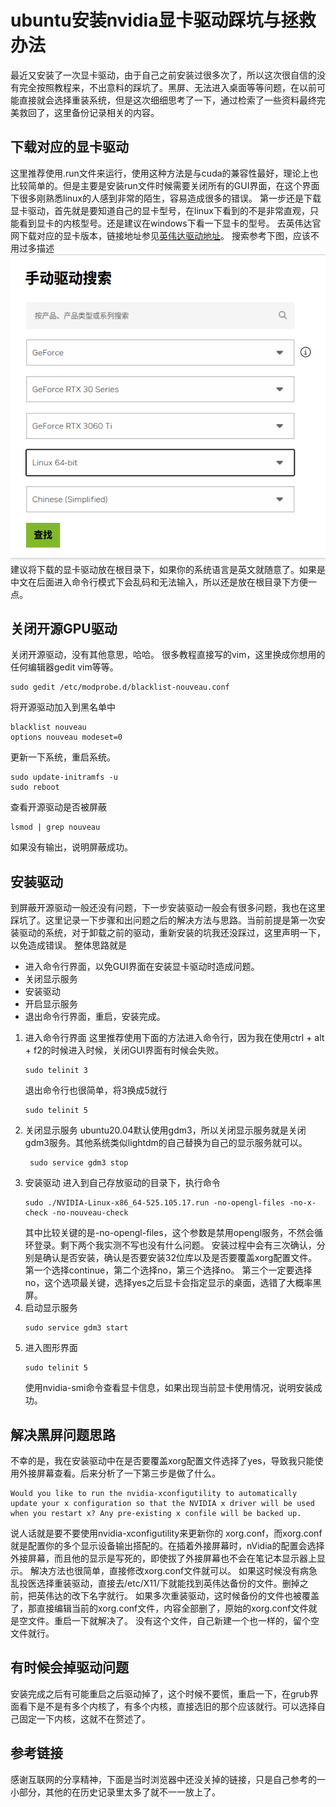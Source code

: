 # ubuntu安装nvidia显卡驱动踩坑与拯救办法
最近又安装了一次显卡驱动，由于自己之前安装过很多次了，所以这次很自信的没有完全按照教程来，不出意料的踩坑了。黑屏、无法进入桌面等等问题，在以前可能直接就会选择重装系统，但是这次细细思考了一下，通过检索了一些资料最终完美救回了，这里备份记录相关的内容。
## 下载对应的显卡驱动
这里推荐使用.run文件来运行，使用这种方法是与cuda的兼容性最好，理论上也比较简单的。但是主要是安装run文件时候需要关闭所有的GUI界面，在这个界面下很多刚熟悉linux的人感到非常的陌生，容易造成很多的错误。
第一步还是下载显卡驱动，首先就是要知道自己的显卡型号，在linux下看到的不是非常直观，只能看到显卡的内核型号。还是建议在windows下看一下显卡的型号。
去英伟达官网下载对应的显卡版本，链接地址参见[英伟达驱动地址](https://www.nvidia.cn/drivers/lookup/)。
搜索参考下图，应该不用过多描述
![alt text](images/image.png)
建议将下载的显卡驱动放在根目录下，如果你的系统语言是英文就随意了。如果是中文在后面进入命令行模式下会乱码和无法输入，所以还是放在根目录下方便一点。
## 关闭开源GPU驱动
关闭开源驱动，没有其他意思，哈哈。
很多教程直接写的vim，这里换成你想用的任何编辑器gedit vim等等。
```shell
sudo gedit /etc/modprobe.d/blacklist-nouveau.conf
```
将开源驱动加入到黑名单中
```
blacklist nouveau
options nouveau modeset=0
```
更新一下系统，重启系统。
```shell
sudo update-initramfs -u
sudo reboot
```
查看开源驱动是否被屏蔽
```shell
lsmod | grep nouveau
```
如果没有输出，说明屏蔽成功。
## 安装驱动
到屏蔽开源驱动一般还没有问题，下一步安装驱动一般会有很多问题，我也在这里踩坑了。这里记录一下步骤和出问题之后的解决方法与思路。当前前提是第一次安装驱动的系统，对于卸载之前的驱动，重新安装的坑我还没踩过，这里声明一下，以免造成错误。
整体思路就是
- 进入命令行界面，以免GUI界面在安装显卡驱动时造成问题。
- 关闭显示服务
- 安装驱动
- 开启显示服务
- 退出命令行界面，重启，安装完成。
1. 进入命令行界面
   这里推荐使用下面的方法进入命令行，因为我在使用ctrl + alt + f2的时候进入时候，关闭GUI界面有时候会失败。
   ```shell
   sudo telinit 3
   ```
   退出命令行也很简单，将3换成5就行
   ```shell
   sudo telinit 5
   ```
2. 关闭显示服务
   ubuntu20.04默认使用gdm3，所以关闭显示服务就是关闭gdm3服务。其他系统类似lightdm的自己替换为自己的显示服务就可以。
   ```shell
    sudo service gdm3 stop
   ```
3. 安装驱动
   进入到自己存放驱动的目录下，执行命令
    ```shell
    sudo ./NVIDIA-Linux-x86_64-525.105.17.run -no-opengl-files -no-x-check -no-nouveau-check
    ```
    其中比较关键的是-no-opengl-files，这个参数是禁用opengl服务，不然会循环登录。剩下两个我实测不写也没有什么问题。
    安装过程中会有三次确认，分别是确认是否安装，确认是否要安装32位库以及是否要覆盖xorg配置文件。
    第一个选择continue，第二个选择no，第三个选择no。
    第三个一定要选择no，这个选项最关键，选择yes之后显卡会指定显示的桌面，选错了大概率黑屏。
4. 启动显示服务
      ```shell
    sudo service gdm3 start
   ```
5. 进入图形界面
      ```shell
    sudo telinit 5
   ```
   使用nvidia-smi命令查看显卡信息，如果出现当前显卡使用情况，说明安装成功。

## 解决黑屏问题思路
不幸的是，我在安装驱动中在是否要覆盖xorg配置文件选择了yes，导致我只能使用外接屏幕查看。后来分析了一下第三步是做了什么。
```
Would you like to run the nvidia-xconfigutility to automatically update your x configuration so that the NVIDIA x driver will be used when you restart x? Any pre-existing x confile will be backed up.
```
说人话就是要不要使用nvidia-xconfigutility来更新你的 xorg.conf，而xorg.conf就是配置你的多个显示设备输出搭配的。在插着外接屏幕时，nVidia的配置会选择外接屏幕，而且他的显示是写死的，即使拔了外接屏幕也不会在笔记本显示器上显示。
解决方法也很简单，直接修改xorg.conf文件就可以。
如果这时候没有病急乱投医选择重装驱动，直接去/etc/X11/下就能找到英伟达备份的文件。删掉之前，把英伟达的改下名字就行。
如果多次重装驱动，这时候备份的文件也被覆盖了，那直接编辑当前的xorg.conf文件，内容全部删了，原始的xorg.conf文件就是空文件。重启一下就解决了。
没有这个文件，自己新建一个也一样的，留个空文件就行。
## 有时候会掉驱动问题
安装完成之后有可能重启之后驱动掉了，这个时候不要慌，重启一下，在grub界面看下是不是有多个内核了，有多个内核，直接选旧的那个应该就行。可以选择自己固定一下内核，这就不在赘述了。
## 参考链接
感谢互联网的分享精神，下面是当时浏览器中还没关掉的链接，只是自己参考的一小部分，其他的在历史记录里太多了就不一一放上了。
[](https://blog.csdn.net/youduba7/article/details/128094633)
[](https://blog.csdn.net/seaship/article/details/86233325?fromshare=blogdetail&sharetype=blogdetail&sharerId=86233325&sharerefer=PC&sharesource=qq_43293480&sharefrom=from_link)
[](https://blog.csdn.net/ChaoFeiLi/article/details/110945692?fromshare=blogdetail&sharetype=blogdetail&sharerId=110945692&sharerefer=PC&sharesource=qq_43293480&sharefrom=from_link)
[](https://blog.csdn.net/ChaoFeiLi/article/details/110945692?fromshare=blogdetail&sharetype=blogdetail&sharerId=110945692&sharerefer=PC&sharesource=qq_43293480&sharefrom=from_link)

